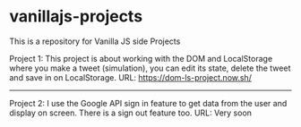 # vanillajs-projects

This is a repository for Vanilla JS side Projects

Project 1: This project is about working with the DOM and LocalStorage where you make a tweet (simulation), you can edit its state, delete the tweet and save in on LocalStorage.
URL: https://dom-ls-project.now.sh/

---

Project 2: I use the Google API sign in feature to get data from the user and display on screen. There is a sign out feature too.
URL: Very soon
